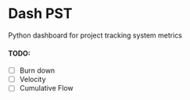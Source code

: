 # Dash PST

Python dashboard for project tracking system metrics

#### TODO:
- [ ] Burn down
- [ ] Velocity
- [ ] Cumulative Flow
